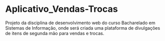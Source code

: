 # Aplicativo_Vendas-Trocas
Projeto da disciplina de desenvolvimento web do curso Bacharelado em Sistemas de Informação, onde será criada uma plataforma de divulgações de itens de segunda mão para vendas e trocas. 
